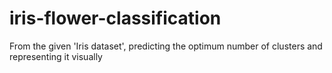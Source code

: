 # iris-flower-classification
From the given 'Iris dataset', predicting the optimum number of clusters and representing it visually
